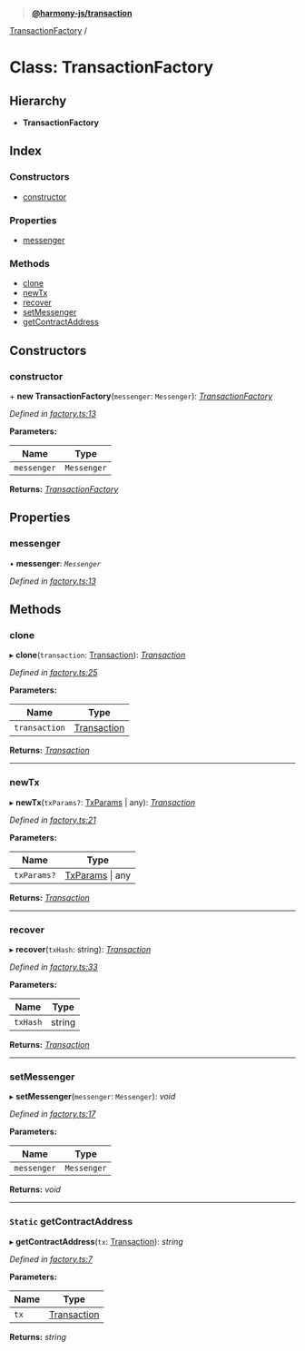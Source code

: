 > **[@harmony-js/transaction](../README.md)**

[TransactionFactory](transactionfactory.md) /

# Class: TransactionFactory

## Hierarchy

* **TransactionFactory**

## Index

### Constructors

* [constructor](transactionfactory.md#constructor)

### Properties

* [messenger](transactionfactory.md#messenger)

### Methods

* [clone](transactionfactory.md#clone)
* [newTx](transactionfactory.md#newtx)
* [recover](transactionfactory.md#recover)
* [setMessenger](transactionfactory.md#setmessenger)
* [getContractAddress](transactionfactory.md#static-getcontractaddress)

## Constructors

###  constructor

\+ **new TransactionFactory**(`messenger`: `Messenger`): *[TransactionFactory](transactionfactory.md)*

*Defined in [factory.ts:13](https://github.com/FireStack-Lab/Harmony-sdk-core/blob/c727071/packages/harmony-transaction/src/factory.ts#L13)*

**Parameters:**

Name | Type |
------ | ------ |
`messenger` | `Messenger` |

**Returns:** *[TransactionFactory](transactionfactory.md)*

## Properties

###  messenger

• **messenger**: *`Messenger`*

*Defined in [factory.ts:13](https://github.com/FireStack-Lab/Harmony-sdk-core/blob/c727071/packages/harmony-transaction/src/factory.ts#L13)*

## Methods

###  clone

▸ **clone**(`transaction`: [Transaction](transaction.md)): *[Transaction](transaction.md)*

*Defined in [factory.ts:25](https://github.com/FireStack-Lab/Harmony-sdk-core/blob/c727071/packages/harmony-transaction/src/factory.ts#L25)*

**Parameters:**

Name | Type |
------ | ------ |
`transaction` | [Transaction](transaction.md) |

**Returns:** *[Transaction](transaction.md)*

___

###  newTx

▸ **newTx**(`txParams?`: [TxParams](../interfaces/txparams.md) | any): *[Transaction](transaction.md)*

*Defined in [factory.ts:21](https://github.com/FireStack-Lab/Harmony-sdk-core/blob/c727071/packages/harmony-transaction/src/factory.ts#L21)*

**Parameters:**

Name | Type |
------ | ------ |
`txParams?` | [TxParams](../interfaces/txparams.md) \| any |

**Returns:** *[Transaction](transaction.md)*

___

###  recover

▸ **recover**(`txHash`: string): *[Transaction](transaction.md)*

*Defined in [factory.ts:33](https://github.com/FireStack-Lab/Harmony-sdk-core/blob/c727071/packages/harmony-transaction/src/factory.ts#L33)*

**Parameters:**

Name | Type |
------ | ------ |
`txHash` | string |

**Returns:** *[Transaction](transaction.md)*

___

###  setMessenger

▸ **setMessenger**(`messenger`: `Messenger`): *void*

*Defined in [factory.ts:17](https://github.com/FireStack-Lab/Harmony-sdk-core/blob/c727071/packages/harmony-transaction/src/factory.ts#L17)*

**Parameters:**

Name | Type |
------ | ------ |
`messenger` | `Messenger` |

**Returns:** *void*

___

### `Static` getContractAddress

▸ **getContractAddress**(`tx`: [Transaction](transaction.md)): *string*

*Defined in [factory.ts:7](https://github.com/FireStack-Lab/Harmony-sdk-core/blob/c727071/packages/harmony-transaction/src/factory.ts#L7)*

**Parameters:**

Name | Type |
------ | ------ |
`tx` | [Transaction](transaction.md) |

**Returns:** *string*